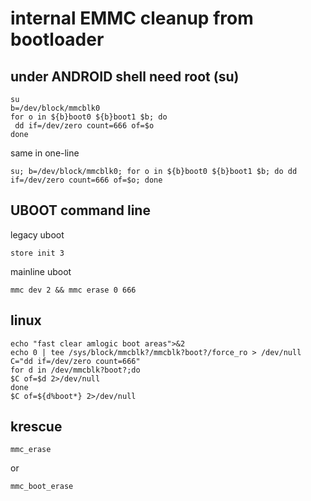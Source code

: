 # internal EMMC cleanup from bootloader

## under ANDROID shell need root (su)

    su
    b=/dev/block/mmcblk0
    for o in ${b}boot0 ${b}boot1 $b; do
     dd if=/dev/zero count=666 of=$o
    done

same in one-line

    su; b=/dev/block/mmcblk0; for o in ${b}boot0 ${b}boot1 $b; do dd if=/dev/zero count=666 of=$o; done

## UBOOT command line

legacy uboot

    store init 3

mainline uboot

    mmc dev 2 && mmc erase 0 666

## linux

    echo "fast clear amlogic boot areas">&2
    echo 0 | tee /sys/block/mmcblk?/mmcblk?boot?/force_ro > /dev/null
    C="dd if=/dev/zero count=666"
    for d in /dev/mmcblk?boot?;do
    $C of=$d 2>/dev/null
    done
    $C of=${d%boot*} 2>/dev/null

## krescue

    mmc_erase

or

    mmc_boot_erase
